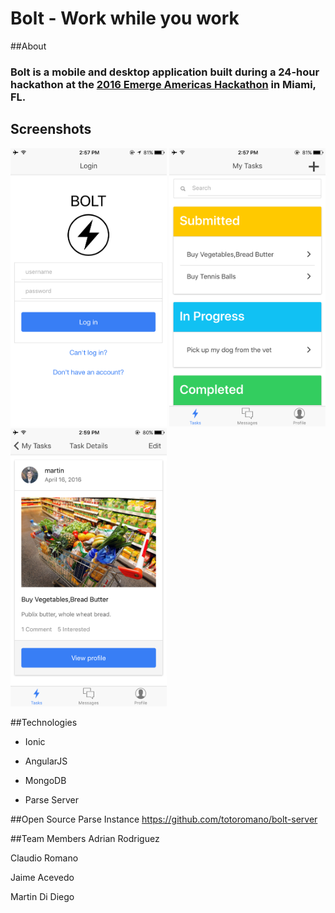 # Bolt - Work while you work

##About
### Bolt is a mobile and desktop application built during a 24-hour hackathon at the [2016 Emerge Americas Hackathon](http://emergeamericas.com/hackathon/) in Miami, FL.

## Screenshots
<img src="images/screen1.png" width="250">
<img src="images/screen2.png" width="250"><br>
<img src="images/screen3.png" width="250">

##Technologies
* Ionic

* AngularJS

* MongoDB

* Parse Server

##Open Source Parse Instance
https://github.com/totoromano/bolt-server

##Team Members
Adrian Rodriguez

Claudio Romano

Jaime Acevedo

Martin Di Diego
